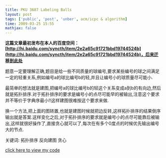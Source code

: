 ```yaml
---
title: PKU 3687 Labeling Balls
layout: post
tags: ['public', 'post', 'unber', acm/icpc & algorithm]
time: 2009-03-25 15:55
mathjax: false
---
```

<b>这篇文章最初发布在本人的百度空间：[http://hi.baidu.com/syncth/item/2e2a65c91721bbd19744524b](http://hi.baidu.com/syncth/item/2e2a65c91721bbd19744524b)，后来迁移到此处</b>

<p>题意一定要理解正确,题目是给一些不同质量的球编号,要求某些编号的球之间满足一定的轻重关系,例如编号a的球比编号b的轻,并且让编号小的球质量尽可能小.</p><p>最简单的想法就是建图,把编号a的球比编号b的轻这个关系变成a到b的有向边,然后就是拓扑排序.对于拓扑排序的要求是编号小的点尽可能早的被输出,注意这个要求并不等价于字典序最小!!这样建图很难按这个要求来做.</p><p>换一个方法,把上面的图转置,也就是建图时候就把边反转,这样拓扑排序的结果倒序输出就是答案.这样变化之后,对于拓扑排序的要求就是编号小的点尽可能靠后被输出,这样就很好操作了,直接贪心就可以了,每次在有多个0度点的时候优先输出编号大的节点.</p><p>关键词: 拓扑排序 反向建图 贪心</p><p><a href="http://www.cnblogs.com/unber/archive/2009/03/25/1421442.html">click here to view  my code</a></p>

